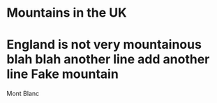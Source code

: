 # Mountains in the UK

England is not very mountainous
blah blah
another line
add another line
Fake mountain
=======
Mont Blanc
